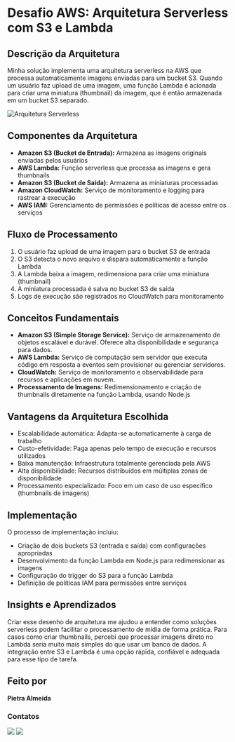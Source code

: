 # Desafio AWS: Arquitetura Serverless com S3 e Lambda

## Descrição da Arquitetura
Minha solução implementa uma arquitetura serverless na AWS que processa automaticamente imagens enviadas para um bucket S3. Quando um usuário faz upload de uma imagem, uma função Lambda é acionada para criar uma miniatura (thumbnail) da imagem, que é então armazenada em um bucket S3 separado.

![Arquitetura Serverless]([https://images/architecture.png](https://github.com/almeidapietra/desafio1-bootcampAWS-santander/blob/main/Arquiterura.png))

## Componentes da Arquitetura
- **Amazon S3 (Bucket de Entrada):** Armazena as imagens originais enviadas pelos usuários  
- **AWS Lambda:** Função serverless que processa as imagens e gera thumbnails  
- **Amazon S3 (Bucket de Saída):** Armazena as miniaturas processadas  
- **Amazon CloudWatch:** Serviço de monitoramento e logging para rastrear a execução  
- **AWS IAM:** Gerenciamento de permissões e políticas de acesso entre os serviços  

## Fluxo de Processamento
1. O usuário faz upload de uma imagem para o bucket S3 de entrada  
2. O S3 detecta o novo arquivo e dispara automaticamente a função Lambda  
3. A Lambda baixa a imagem, redimensiona para criar uma miniatura (thumbnail)  
4. A miniatura processada é salva no bucket S3 de saída  
5. Logs de execução são registrados no CloudWatch para monitoramento  

## Conceitos Fundamentais
- **Amazon S3 (Simple Storage Service):** Serviço de armazenamento de objetos escalável e durável. Oferece alta disponibilidade e segurança para dados.  
- **AWS Lambda:** Serviço de computação sem servidor que executa código em resposta a eventos sem provisionar ou gerenciar servidores.  
- **CloudWatch:** Serviço de monitoramento e observabilidade para recursos e aplicações em nuvem.  
- **Processamento de Imagens:** Redimensionamento e criação de thumbnails diretamente na função Lambda, usando Node.js  

## Vantagens da Arquitetura Escolhida
- Escalabilidade automática: Adapta-se automaticamente à carga de trabalho  
- Custo-efetividade: Paga apenas pelo tempo de execução e recursos utilizados  
- Baixa manutenção: Infraestrutura totalmente gerenciada pela AWS  
- Alta disponibilidade: Recursos distribuídos em múltiplas zonas de disponibilidade  
- Processamento especializado: Foco em um caso de uso específico (thumbnails de imagens)  

## Implementação
O processo de implementação incluiu:  
- Criação de dois buckets S3 (entrada e saída) com configurações apropriadas  
- Desenvolvimento da função Lambda em Node.js para redimensionar as imagens 
- Configuração do trigger do S3 para a função Lambda  
- Definição de políticas IAM para permissões entre serviços  

## Insights e Aprendizados
Criar esse desenho de arquitetura me ajudou a entender como soluções serverless podem facilitar o processamento de mídia de forma prática. Para casos como criar thumbnails, percebi que processar imagens direto no Lambda seria muito mais simples do que usar um banco de dados. A integração entre S3 e Lambda é uma opção rápida, confiável e adequada para esse tipo de tarefa. 

## Feito por
**Pietra Almeida**

### Contatos
<div> 
    <a href = "mailto:costapietra@gmail.com"><img loading="lazy" src="https://img.shields.io/badge/Gmail-D14836?style=for-the-badge&logo=gmail&logoColor=white" target="_blank"></a>
    <a href="https://www.linkedin.com/in/almeidapietra" target="_blank"><img loading="lazy" src="https://img.shields.io/badge/-LinkedIn-%230077B5?style=for-the-badge&logo=linkedin&logoColor=white" target="_blank"></a>   
</div>
